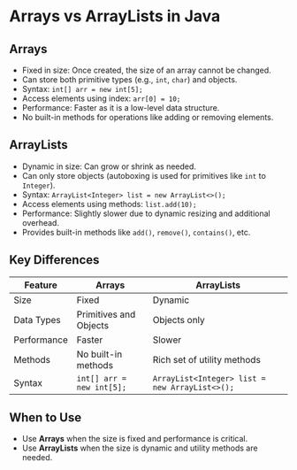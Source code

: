 # Arrays vs ArrayLists in Java

## Arrays
- Fixed in size: Once created, the size of an array cannot be changed.
- Can store both primitive types (e.g., `int`, `char`) and objects.
- Syntax: `int[] arr = new int[5];`
- Access elements using index: `arr[0] = 10;`
- Performance: Faster as it is a low-level data structure.
- No built-in methods for operations like adding or removing elements.

## ArrayLists
- Dynamic in size: Can grow or shrink as needed.
- Can only store objects (autoboxing is used for primitives like `int` to `Integer`).
- Syntax: `ArrayList<Integer> list = new ArrayList<>();`
- Access elements using methods: `list.add(10);`
- Performance: Slightly slower due to dynamic resizing and additional overhead.
- Provides built-in methods like `add()`, `remove()`, `contains()`, etc.

## Key Differences
| Feature         | Arrays                          | ArrayLists                     |
|-----------------|---------------------------------|--------------------------------|
| Size            | Fixed                          | Dynamic                       |
| Data Types      | Primitives and Objects         | Objects only                  |
| Performance     | Faster                         | Slower                        |
| Methods         | No built-in methods            | Rich set of utility methods   |
| Syntax          | `int[] arr = new int[5];`      | `ArrayList<Integer> list = new ArrayList<>();` |

## When to Use
- Use **Arrays** when the size is fixed and performance is critical.
- Use **ArrayLists** when the size is dynamic and utility methods are needed.
